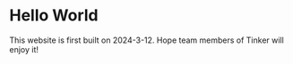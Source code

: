 ﻿# Hello World

This website is first built on 2024-3-12.
Hope team members of Tinker will enjoy it!
